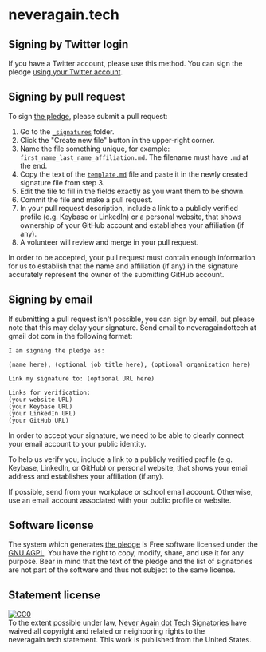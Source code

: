 # neveragain.tech

## Signing by Twitter login

If you have a Twitter account, please use this method.
You can sign the pledge [using your Twitter account](https://sign.neveragain.tech).

## Signing by pull request

To sign [the pledge](http://neveragain.tech/), please submit a pull request:

1. Go to the [`_signatures`](/_signatures/) folder.
2. Click the "Create new file" button in the upper-right corner.
3. Name the file something unique, for example: `first_name_last_name_affiliation.md`. The filename must have `.md` at the end.
4. Copy the text of the [`template.md`](https://raw.githubusercontent.com/neveragaindottech/neveragaindottech.github.io/master/template.md) file and paste it in the newly created signature file from step 3.
5. Edit the file to fill in the fields exactly as you want them to be shown.
6. Commit the file and make a pull request.
7. In your pull request description, include a link to a publicly verified profile (e.g. Keybase or LinkedIn) or a personal website, that shows ownership of your GitHub account and establishes your affiliation (if any).
8. A volunteer will review and merge in your pull request.

In order to be accepted, your pull request must contain enough information
for us to establish that the name and affiliation (if any) in the signature
accurately represent the owner of the submitting GitHub account.

## Signing by email

If submitting a pull request isn't possible, you can sign by email, but please note that this may delay your signature.  Send email to neveragaindottech at gmail dot com in the following format:

    I am signing the pledge as:

    (name here), (optional job title here), (optional organization here)

    Link my signature to: (optional URL here)

    Links for verification:
    (your website URL)
    (your Keybase URL)
    (your LinkedIn URL)
    (your GitHub URL)

In order to accept your signature, we need to be able to clearly connect your email account to your public identity.

To help us verify you, include a link to a publicly verified profile (e.g. Keybase, LinkedIn, or GitHub) or personal website, that shows your email address and establishes your affiliation (if any).

If possible, send from your workplace or school email account. Otherwise, use an email account associated with your public profile or website.

## Software license

The system which generates [the pledge](http://neveragain.tech) is Free software licensed under the [GNU AGPL](/LICENSE.md). You have the right to copy, modify, share, and use it for any purpose. Bear in mind that the text of the pledge and the list of signatories are not part of the software and thus not subject to the same license.

## Statement license

<p xmlns:dct="http://purl.org/dc/terms/" xmlns:vcard="http://www.w3.org/2001/vcard-rdf/3.0#">
  <a rel="license"
     href="http://creativecommons.org/publicdomain/zero/1.0/">
    <img src="http://i.creativecommons.org/p/zero/1.0/88x31.png" style="border-style: none;" alt="CC0" />
  </a>
  <br />
  To the extent possible under law,
  <a rel="dct:publisher"
     href="http://neveragain.tech">
    <span property="dct:title">Never Again dot Tech Signatories</span></a>
  have waived all copyright and related or neighboring rights to
  <span property="dct:title">the neveragain.tech statement</span>.
This work is published from the
<span property="vcard:Country" datatype="dct:ISO3166"
      content="US" about="neveragain.tech">
  United States</span>.
</p>
